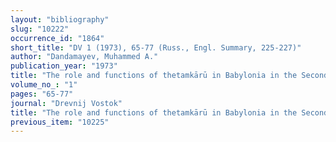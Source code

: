 ```yaml
---
layout: "bibliography"
slug: "10222"
occurrence_id: "1864"
short_title: "DV 1 (1973), 65-77 (Russ., Engl. Summary, 225-227)"
author: "Dandamayev, Muhammed A."
publication_year: "1973"
title: "The role and functions of thetamkārū in Babylonia in the Second and first Millennia B.C."
volume_no_: "1"
pages: "65-77"
journal: "Drevnij Vostok"
title: "The role and functions of thetamkārū in Babylonia in the Second and first Millennia B.C."
previous_item: "10225"
---
```

